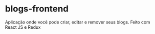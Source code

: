 # blogs-frontend
Aplicação onde você pode criar, editar e remover seus blogs. Feito com React JS e Redux
